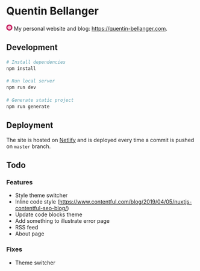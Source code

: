 # Quentin Bellanger

<img src="/static/icon.png" width="16"> My personal website and blog: https://quentin-bellanger.com.

## Development

```sh
# Install dependencies
npm install

# Run local server
npm run dev

# Generate static project
npm run generate
```

## Deployment

The site is hosted on [Netlify](https://netlify.com) and is deployed every time a commit is pushed on `master` branch.

## Todo

### Features

- Style theme switcher
- Inline code style (https://www.contentful.com/blog/2019/04/05/nuxtjs-contentful-seo-blog/)
- Update code blocks theme
- Add something to illustrate error page
- RSS feed
- About page

### Fixes
- Theme switcher
